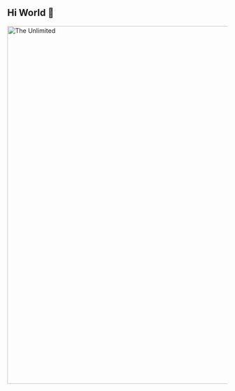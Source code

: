 ## Hi World 👋

<img src="https://github.com/Art21042147/Art21042147/blob/main/kaa-snake.gif" alt="The Unlimited" width="820">
